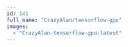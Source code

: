 ```yaml
---
id: 141
full_name: "CrazyAlan/tensorflow-gpu"
images: 
  - "CrazyAlan-tensorflow-gpu-latest"
---
```


